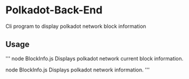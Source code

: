 # Polkadot-Back-End
 Cli program to display polkadot network block information
 
## Usage

'''
node BlockInfo.js                   Displays polkadot network current block information.

node BlockInfo.js <blocknumber>     Displays polkadot network <blocknumber> information.
'''
